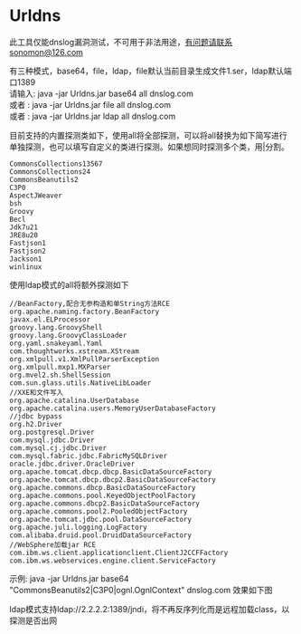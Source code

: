 # Urldns
此工具仅能dnslog漏洞测试，不可用于非法用途，有问题请联系sonomon@126.com  

有三种模式，base64，file，ldap，file默认当前目录生成文件1.ser，ldap默认端口1389  
请输入: java -jar Urldns.jar base64 all dnslog.com  
或者   : java -jar Urldns.jar file all dnslog.com  
或者   : java -jar Urldns.jar ldap all dnslog.com  

目前支持的内置探测类如下，使用all将全部探测，可以将all替换为如下简写进行单独探测，也可以填写自定义的类进行探测。如果想同时探测多个类，用|分割。
```
CommonsCollections13567
CommonsCollections24
CommonsBeanutils2
C3P0
AspectJWeaver
bsh
Groovy
Becl
Jdk7u21
JRE8u20
Fastjson1
Fastjson2
Jackson1
winlinux
```

使用ldap模式的all将额外探测如下  
```
//BeanFactory,配合无参构造和单String方法RCE
org.apache.naming.factory.BeanFactory
javax.el.ELProcessor
groovy.lang.GroovyShell
groovy.lang.GroovyClassLoader
org.yaml.snakeyaml.Yaml
com.thoughtworks.xstream.XStream
org.xmlpull.v1.XmlPullParserException
org.xmlpull.mxp1.MXParser
org.mvel2.sh.ShellSession
com.sun.glass.utils.NativeLibLoader
//XXE和文件写入
org.apache.catalina.UserDatabase
org.apache.catalina.users.MemoryUserDatabaseFactory
//jdbc bypass
org.h2.Driver
org.postgresql.Driver
com.mysql.jdbc.Driver
com.mysql.cj.jdbc.Driver
com.mysql.fabric.jdbc.FabricMySQLDriver
oracle.jdbc.driver.OracleDriver
org.apache.tomcat.dbcp.dbcp.BasicDataSourceFactory
org.apache.tomcat.dbcp.dbcp2.BasicDataSourceFactory
org.apache.commons.dbcp.BasicDataSourceFactory
org.apache.commons.pool.KeyedObjectPoolFactory
org.apache.commons.dbcp2.BasicDataSourceFactory
org.apache.commons.pool2.PooledObjectFactory
org.apache.tomcat.jdbc.pool.DataSourceFactory
org.apache.juli.logging.LogFactory
com.alibaba.druid.pool.DruidDataSourceFactory
//WebSphere加载jar RCE
com.ibm.ws.client.applicationclient.ClientJ2CCFFactory
com.ibm.ws.webservices.engine.client.ServiceFactory
```

示例: java -jar Urldns.jar base64 "CommonsBeanutils2|C3P0|ognl.OgnlContext" dnslog.com
效果如下图


ldap模式支持ldap://2.2.2.2:1389/jndi，将不再反序列化而是远程加载class，以探测是否出网
